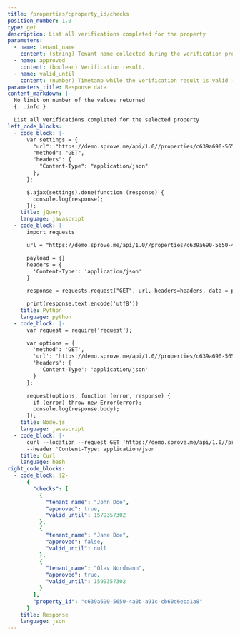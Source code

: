 ```yaml
---
title: /properties/:property_id/checks
position_number: 1.0
type: get
description: List all verifications completed for the property
parameters:
  - name: tenant_name
    content: (string) Tenant name collected during the verification process.
  - name: approved
    content: (boolean) Verification result.
  - name: valid_until
    content: (number) Timetamp while the verification result is valid (in seconds).
parameters_title: Response data
content_markdown: |-
  No limit on number of the values returned
  {: .info }

  List all verifications completed for the selected property
left_code_blocks:
  - code_block: |-
      var settings = {
        "url": "https://demo.sprove.me/api/1.0//properties/c639a690-5650-4a0b-a91c-cb60d6eca1a8/checks",
        "method": "GET",
        "headers": {
          "Content-Type": "application/json"
        },
      };

      $.ajax(settings).done(function (response) {
        console.log(response);
      });
    title: jQuery
    language: javascript
  - code_block: |-
      import requests

      url = "https://demo.sprove.me/api/1.0//properties/c639a690-5650-4a0b-a91c-cb60d6eca1a8/checks"

      payload = {}
      headers = {
        'Content-Type': 'application/json'
      }

      response = requests.request("GET", url, headers=headers, data = payload)

      print(response.text.encode('utf8'))
    title: Python
    language: python
  - code_block: |-
      var request = require('request');

      var options = {
        'method': 'GET',
        'url': 'https://demo.sprove.me/api/1.0//properties/c639a690-5650-4a0b-a91c-cb60d6eca1a8/checks',
        'headers': {
          'Content-Type': 'application/json'
        }
      };

      request(options, function (error, response) {
        if (error) throw new Error(error);
        console.log(response.body);
      });
    title: Node.js
    language: javascript
  - code_block: |-
      curl --location --request GET 'https://demo.sprove.me/api/1.0//properties/c639a690-5650-4a0b-a91c-cb60d6eca1a8/checks' \
      --header 'Content-Type: application/json'
    title: Curl
    language: bash
right_code_blocks:
  - code_block: |2-
      {
        "checks": [
          {
            "tenant_name": "John Doe",
            "approved": true,
            "valid_until": 1579357302
          },
          {
            "tenant_name": "Jane Doe",
            "approved": false,
            "valid_until": null
          },
          {
            "tenant_name": "Olav Nordmann",
            "approved": true,
            "valid_until": 1599357302
          }
        ],
        "property_id": "c639a690-5650-4a0b-a91c-cb60d6eca1a8"
      }
    title: Response
    language: json
---
```

